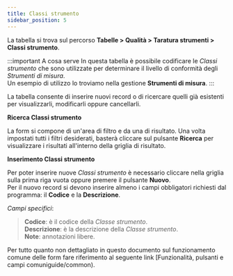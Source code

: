 ```yaml
---
title: Classi strumento
sidebar_position: 5
---
```


La tabella si trova sul percorso **Tabelle > Qualità > Taratura strumenti > Classi strumento**.

:::important A cosa serve
In questa tabella è possibile codificare le *Classi strumento* che sono utilizzate per determinare il livello di conformità degli *Strumenti di misura*.   
Un esempio di utilizzo lo troviamo nella gestione **Strumenti di misura**.
:::

La tabella consente di inserire nuovi record o di ricercare quelli già esistenti per visualizzarli, modificarli oppure cancellarli.

**Ricerca Classi strumento**

La form si compone di un'area di filtro e da una di risultato. Una volta impostati tutti i filtri desiderati, basterà cliccare sul pulsante **Ricerca** per visualizzare i risultati all'interno della griglia di risultato.

**Inserimento Classi strumento**

Per poter inserire nuove *Classi strumento* è necessario cliccare nella griglia sulla prima riga vuota oppure premere il pulsante **Nuovo**.   
Per il nuovo record si devono inserire almeno i campi obbligatori richiesti dal programma: il **Codice** e la **Descrizione**.

*Campi specifici*: 
    
> **Codice**: è il codice della *Classe strumento*.   
> **Descrizione**: è la descrizione della *Classe strumento*.   
> **Note**: annotazioni libere.

Per tutto quanto non dettagliato in questo documento sul funzionamento comune delle form fare riferimento al seguente link [Funzionalità, pulsanti e campi comuniguide/common).
